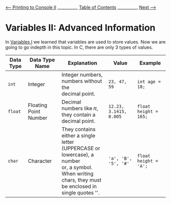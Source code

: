 
[⟵ Printing to Console II](Printing_II.md) __________ [Table of Contents](README.mb) __________ [Next ⟶](next.md)

# Variables II: Advanced Information

In [Variables I](Variables_I.md) we learned that variables are used to store values. Now
 we are going to go indepth in this topic. In C, there are only 3 types of values.

| Data Type | Data Type Name | Explanation | Value | Example |
| --------- | -------------- | ----------- | ----- | ------- |
| `int` | Integer |Integer numbers, numbers without the <br>decimal point. | `23, 47, 59` | `int age = 18;` |
| `float` | Floating Point Number | Decimal numbers like 𝜋,<br> they contain a decimal point. | `12.23, 3.1415, 0.005` | `float height = 165;` |
| `char` | Character | They contains either a single letter <br>(UPPERCASE or lowercase), a number<br> or, a symbol.<br> When writing chars, they must <br>be enclosed in single quotes ''. | `'a', 'B', '5', '#'` | `float height = 'A';` |


